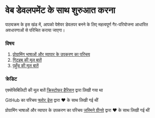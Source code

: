 # वेब डेवलपमेंट के साथ शुरुआत करना

पाठ्यक्रम के इस खंड में, आपको पेशेवर डेवलपर बनने के लिए महत्वपूर्ण गैर-परियोजना आधारित अवधारणाओं से परिचित कराया जाएगा।

### विषय

1. [प्रोग्रामिंग भाषाओं और व्यापार के उपकरण का परिचय](../1-intro-to-programming-languages/translations/README.hi.md)
2. [गिटहब की मूल बातें](../2-github-basics/translations/README.hi.md)
3. [पहुँच की मूल बातें](../3-accessibility/translations/README.hi.md)

### क्रेडिट

एक्सेसिबिलिटी की मूल बातें [क्रिस्टोफर हैरिसन](https://twitter.com/geektrainer) द्वारा लिखी गया था

GitHub का परिचय [फ्लोर ड्रेस](https://twitter.com/floordrees) द्वारा ♥️ के साथ लिखी गई थीं

प्रोग्रामिंग भाषाओं और व्यापार के उपकरण का परिचय [जस्मिने ग्रीनवे](https://twitter.com/paladique) द्वारा ♥️ के साथ लिखी गई थीं
